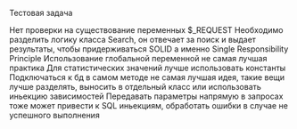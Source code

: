 Тестовая задача

Нет проверки на существование переменных $_REQUEST
Необходимо разделить логику класса Search, он отвечает за поиск и выдает результаты, чтобы придерживаться SOLID а именно Single Responsibility Principle
Использование глобальной переменной не самая лучшая практика
Для статистических значений лучше использовать константы
Подключаться к бд в самом методе не самая лучшая идея, такие вещи лучше разделять, выносить в отдельный класс или использовать иньекцию зависимостей
Передавать параметры напрямую в запросах тоже может привести к SQL иньекциям, обработать ошибки в случае не успешного выполнения
